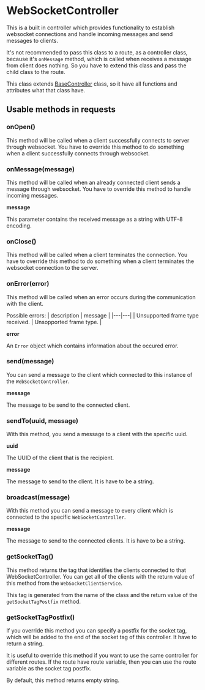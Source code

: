 # WebSocketController

This is a built in controller which provides functionality to establish websocket connections and handle incoming messages and send messages to clients.

It's not recommended to pass this class to a route, as a controller class, because it's `onMessage` method, which is called when receives a message from client does nothing. So you have to extend this class and pass the child class to the route.

This class extends [BaseController](./baseController.md) class, so it have all functions and attributes what that class have.

## Usable methods in requests

### onOpen()

This method will be called when a client successfully connects to server through websocket. You have to override this method to do something when a client successfully connects through websocket.

### onMessage(message)

This method will be called when an already connected client sends a message through websocket. You have to override this method to handle incoming messages.

**message**

This parameter contains the received message as a string with UTF-8 encoding.

### onClose()

This method will be called when a client terminates the connection. You have to override this method to do something when a client terminates the websocket connection to the server.

### onError(error)

This method will be called when an error occurs during the communication with the client.

Possible errors:
| description | message |
|---|---|
| Unsupported frame type received. | Unsopported frame type. |

**error**

An `Error` object which contains information about the occured error.

### send(message)

You can send a message to the client which connected to this instance of the `WebSocketController`.

**message**

The message to be send to the connected client.

### sendTo(uuid, message)

With this method, you send a message to a client with the specific uuid.

**uuid**

The UUID of the client that is the recipient.

**message**

The message to send to the client. It is have to be a string.

### broadcast(message)

With this method you can send a message to every client which is connected to the specific `WebSocketController`.

**message**

The message to send to the connected clients. It is have to be a string.

### getSocketTag()

This method returns the tag that identifies the clients connected to that WebSocketController. You can get all of the clients with the return value of this method from the `WebSocketClientService`.

This tag is generated from the name of the class and the return value of the `getSocketTagPostfix` method.

### getSocketTagPostfix()

If you override this method you can specify a postfix for the socket tag, which will be added to the end of the socket tag of this controller. It have to return a string.

It is useful to override this method if you want to use the same controller for different routes. If the route have route variable, then you can use the route variable as the socket tag postfix.

By default, this method returns empty string.